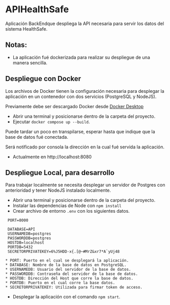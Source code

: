 # APIHealthSafe

Aplicación BackEndque despliega la API necesaria para servir los datos del sistema HealthSafe.

## Notas:

* La aplicación fué dockerizada para realizar su despliegue de una manera sencilla.

## Despliegue con Docker

Los archivos de Docker tienen la configuración necesaria para desplegar la aplicación en un contenedor con dos servicios (PostgreSQL y NodeJS).

Previamente debe ser descargado Docker desde [Docker Desktop]( https://www.docker.com/get-started )

* Abrir una terminal y posicionarse dentro de la carpeta del proyecto.
* Ejecutar ```docker compose up --build```. 

Puede tardar un poco en transpilarse, esperar hasta que indique que la base de datos fué conectada.

Será notificado por consola la dirección en la cual fué servida la aplicación.
* Actualmente en http://localhost:8080

## Despliegue Local, para desarrollo

Para trabajar localmente se necesita desplegar un servidor de Postgres con anterioridad y tener NodeJS instalado localmente.
 * Abrir una terminal y posicionarse dentro de la carpeta del proyecto.
 * Instalar las dependencias de Node con ```npm install```
 * Crear archivo de entorno ```.env``` con los siguientes datos.
  ~~~
   PORT=8000 
      
   DATABASE=API
   USERNAMEDB=postgres
   PASSWORDDB=postgres
   HOSTDB=localhost
   PORTDB=5432
   SECRETORPRIVATEKEY=6%J5HDD-x{.[@~#MrZ&xr7*A`yUj48
   ~~~
   
    * PORT: Puerto en el cual se desplegará la aplicación.
    * DATABASE: Nombre de la base de datos en PostgreSQL.
    * USERNAMEDB: Usuario del servidor de la base de datos.
    * PASSWORDDB: Contraseña del servidor de la base de datos.
    * HOSTDB: Dirección del Host que corre la base de datos.
    * PORTDB: Puerto en el cual corre la base datos.
    * SECRETORPRIVATEKEY: Utilizada para firmar token de acceso.
       
  * Desplegar la aplicación con el comando ```npm start```.
 

 
